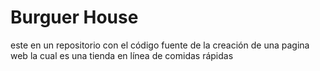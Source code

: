# Burguer House
este en un repositorio con el código fuente de la creación de una pagina web la cual es una tienda en línea de comidas rápidas
